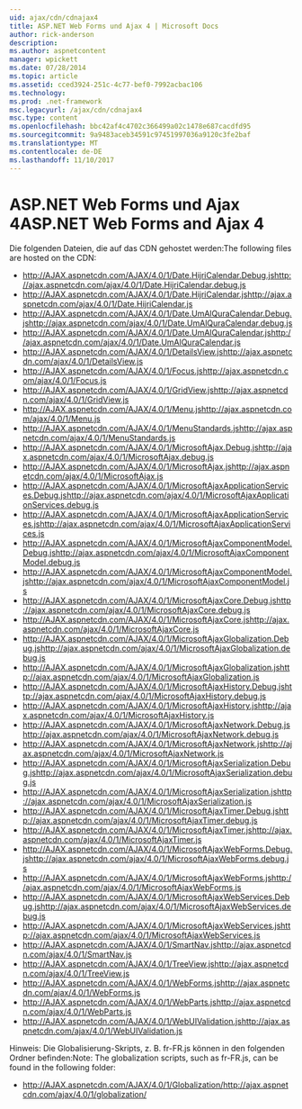 ```yaml
---
uid: ajax/cdn/cdnajax4
title: ASP.NET Web Forms und Ajax 4 | Microsoft Docs
author: rick-anderson
description: 
ms.author: aspnetcontent
manager: wpickett
ms.date: 07/28/2014
ms.topic: article
ms.assetid: cced3924-251c-4c77-bef0-7992acbac106
ms.technology: 
ms.prod: .net-framework
msc.legacyurl: /ajax/cdn/cdnajax4
msc.type: content
ms.openlocfilehash: bbc42af4c4702c366499a02c1478e687cacdfd95
ms.sourcegitcommit: 9a9483aceb34591c97451997036a9120c3fe2baf
ms.translationtype: MT
ms.contentlocale: de-DE
ms.lasthandoff: 11/10/2017
---
```

<a name="aspnet-web-forms-and-ajax-4"></a><span data-ttu-id="ebba7-102">ASP.NET Web Forms und Ajax 4</span><span class="sxs-lookup"><span data-stu-id="ebba7-102">ASP.NET Web Forms and Ajax 4</span></span>
====================
<span data-ttu-id="ebba7-103">Die folgenden Dateien, die auf das CDN gehostet werden:</span><span class="sxs-lookup"><span data-stu-id="ebba7-103">The following files are hosted on the CDN:</span></span>

- <span data-ttu-id="ebba7-104">http://AJAX.aspnetcdn.com/AJAX/4.0/1/Date.HijriCalendar.Debug.js</span><span class="sxs-lookup"><span data-stu-id="ebba7-104">http://ajax.aspnetcdn.com/ajax/4.0/1/Date.HijriCalendar.debug.js</span></span>
- <span data-ttu-id="ebba7-105">http://AJAX.aspnetcdn.com/AJAX/4.0/1/Date.HijriCalendar.js</span><span class="sxs-lookup"><span data-stu-id="ebba7-105">http://ajax.aspnetcdn.com/ajax/4.0/1/Date.HijriCalendar.js</span></span>
- <span data-ttu-id="ebba7-106">http://AJAX.aspnetcdn.com/AJAX/4.0/1/Date.UmAlQuraCalendar.Debug.js</span><span class="sxs-lookup"><span data-stu-id="ebba7-106">http://ajax.aspnetcdn.com/ajax/4.0/1/Date.UmAlQuraCalendar.debug.js</span></span>
- <span data-ttu-id="ebba7-107">http://AJAX.aspnetcdn.com/AJAX/4.0/1/Date.UmAlQuraCalendar.js</span><span class="sxs-lookup"><span data-stu-id="ebba7-107">http://ajax.aspnetcdn.com/ajax/4.0/1/Date.UmAlQuraCalendar.js</span></span>
- <span data-ttu-id="ebba7-108">http://AJAX.aspnetcdn.com/AJAX/4.0/1/DetailsView.js</span><span class="sxs-lookup"><span data-stu-id="ebba7-108">http://ajax.aspnetcdn.com/ajax/4.0/1/DetailsView.js</span></span>
- <span data-ttu-id="ebba7-109">http://AJAX.aspnetcdn.com/AJAX/4.0/1/Focus.js</span><span class="sxs-lookup"><span data-stu-id="ebba7-109">http://ajax.aspnetcdn.com/ajax/4.0/1/Focus.js</span></span>
- <span data-ttu-id="ebba7-110">http://AJAX.aspnetcdn.com/AJAX/4.0/1/GridView.js</span><span class="sxs-lookup"><span data-stu-id="ebba7-110">http://ajax.aspnetcdn.com/ajax/4.0/1/GridView.js</span></span>
- <span data-ttu-id="ebba7-111">http://AJAX.aspnetcdn.com/AJAX/4.0/1/Menu.js</span><span class="sxs-lookup"><span data-stu-id="ebba7-111">http://ajax.aspnetcdn.com/ajax/4.0/1/Menu.js</span></span>
- <span data-ttu-id="ebba7-112">http://AJAX.aspnetcdn.com/AJAX/4.0/1/MenuStandards.js</span><span class="sxs-lookup"><span data-stu-id="ebba7-112">http://ajax.aspnetcdn.com/ajax/4.0/1/MenuStandards.js</span></span>
- <span data-ttu-id="ebba7-113">http://AJAX.aspnetcdn.com/AJAX/4.0/1/MicrosoftAjax.Debug.js</span><span class="sxs-lookup"><span data-stu-id="ebba7-113">http://ajax.aspnetcdn.com/ajax/4.0/1/MicrosoftAjax.debug.js</span></span>
- <span data-ttu-id="ebba7-114">http://AJAX.aspnetcdn.com/AJAX/4.0/1/MicrosoftAjax.js</span><span class="sxs-lookup"><span data-stu-id="ebba7-114">http://ajax.aspnetcdn.com/ajax/4.0/1/MicrosoftAjax.js</span></span>
- <span data-ttu-id="ebba7-115">http://AJAX.aspnetcdn.com/AJAX/4.0/1/MicrosoftAjaxApplicationServices.Debug.js</span><span class="sxs-lookup"><span data-stu-id="ebba7-115">http://ajax.aspnetcdn.com/ajax/4.0/1/MicrosoftAjaxApplicationServices.debug.js</span></span>
- <span data-ttu-id="ebba7-116">http://AJAX.aspnetcdn.com/AJAX/4.0/1/MicrosoftAjaxApplicationServices.js</span><span class="sxs-lookup"><span data-stu-id="ebba7-116">http://ajax.aspnetcdn.com/ajax/4.0/1/MicrosoftAjaxApplicationServices.js</span></span>
- <span data-ttu-id="ebba7-117">http://AJAX.aspnetcdn.com/AJAX/4.0/1/MicrosoftAjaxComponentModel.Debug.js</span><span class="sxs-lookup"><span data-stu-id="ebba7-117">http://ajax.aspnetcdn.com/ajax/4.0/1/MicrosoftAjaxComponentModel.debug.js</span></span>
- <span data-ttu-id="ebba7-118">http://AJAX.aspnetcdn.com/AJAX/4.0/1/MicrosoftAjaxComponentModel.js</span><span class="sxs-lookup"><span data-stu-id="ebba7-118">http://ajax.aspnetcdn.com/ajax/4.0/1/MicrosoftAjaxComponentModel.js</span></span>
- <span data-ttu-id="ebba7-119">http://AJAX.aspnetcdn.com/AJAX/4.0/1/MicrosoftAjaxCore.Debug.js</span><span class="sxs-lookup"><span data-stu-id="ebba7-119">http://ajax.aspnetcdn.com/ajax/4.0/1/MicrosoftAjaxCore.debug.js</span></span>
- <span data-ttu-id="ebba7-120">http://AJAX.aspnetcdn.com/AJAX/4.0/1/MicrosoftAjaxCore.js</span><span class="sxs-lookup"><span data-stu-id="ebba7-120">http://ajax.aspnetcdn.com/ajax/4.0/1/MicrosoftAjaxCore.js</span></span>
- <span data-ttu-id="ebba7-121">http://AJAX.aspnetcdn.com/AJAX/4.0/1/MicrosoftAjaxGlobalization.Debug.js</span><span class="sxs-lookup"><span data-stu-id="ebba7-121">http://ajax.aspnetcdn.com/ajax/4.0/1/MicrosoftAjaxGlobalization.debug.js</span></span>
- <span data-ttu-id="ebba7-122">http://AJAX.aspnetcdn.com/AJAX/4.0/1/MicrosoftAjaxGlobalization.js</span><span class="sxs-lookup"><span data-stu-id="ebba7-122">http://ajax.aspnetcdn.com/ajax/4.0/1/MicrosoftAjaxGlobalization.js</span></span>
- <span data-ttu-id="ebba7-123">http://AJAX.aspnetcdn.com/AJAX/4.0/1/MicrosoftAjaxHistory.Debug.js</span><span class="sxs-lookup"><span data-stu-id="ebba7-123">http://ajax.aspnetcdn.com/ajax/4.0/1/MicrosoftAjaxHistory.debug.js</span></span>
- <span data-ttu-id="ebba7-124">http://AJAX.aspnetcdn.com/AJAX/4.0/1/MicrosoftAjaxHistory.js</span><span class="sxs-lookup"><span data-stu-id="ebba7-124">http://ajax.aspnetcdn.com/ajax/4.0/1/MicrosoftAjaxHistory.js</span></span>
- <span data-ttu-id="ebba7-125">http://AJAX.aspnetcdn.com/AJAX/4.0/1/MicrosoftAjaxNetwork.Debug.js</span><span class="sxs-lookup"><span data-stu-id="ebba7-125">http://ajax.aspnetcdn.com/ajax/4.0/1/MicrosoftAjaxNetwork.debug.js</span></span>
- <span data-ttu-id="ebba7-126">http://AJAX.aspnetcdn.com/AJAX/4.0/1/MicrosoftAjaxNetwork.js</span><span class="sxs-lookup"><span data-stu-id="ebba7-126">http://ajax.aspnetcdn.com/ajax/4.0/1/MicrosoftAjaxNetwork.js</span></span>
- <span data-ttu-id="ebba7-127">http://AJAX.aspnetcdn.com/AJAX/4.0/1/MicrosoftAjaxSerialization.Debug.js</span><span class="sxs-lookup"><span data-stu-id="ebba7-127">http://ajax.aspnetcdn.com/ajax/4.0/1/MicrosoftAjaxSerialization.debug.js</span></span>
- <span data-ttu-id="ebba7-128">http://AJAX.aspnetcdn.com/AJAX/4.0/1/MicrosoftAjaxSerialization.js</span><span class="sxs-lookup"><span data-stu-id="ebba7-128">http://ajax.aspnetcdn.com/ajax/4.0/1/MicrosoftAjaxSerialization.js</span></span>
- <span data-ttu-id="ebba7-129">http://AJAX.aspnetcdn.com/AJAX/4.0/1/MicrosoftAjaxTimer.Debug.js</span><span class="sxs-lookup"><span data-stu-id="ebba7-129">http://ajax.aspnetcdn.com/ajax/4.0/1/MicrosoftAjaxTimer.debug.js</span></span>
- <span data-ttu-id="ebba7-130">http://AJAX.aspnetcdn.com/AJAX/4.0/1/MicrosoftAjaxTimer.js</span><span class="sxs-lookup"><span data-stu-id="ebba7-130">http://ajax.aspnetcdn.com/ajax/4.0/1/MicrosoftAjaxTimer.js</span></span>
- <span data-ttu-id="ebba7-131">http://AJAX.aspnetcdn.com/AJAX/4.0/1/MicrosoftAjaxWebForms.Debug.js</span><span class="sxs-lookup"><span data-stu-id="ebba7-131">http://ajax.aspnetcdn.com/ajax/4.0/1/MicrosoftAjaxWebForms.debug.js</span></span>
- <span data-ttu-id="ebba7-132">http://AJAX.aspnetcdn.com/AJAX/4.0/1/MicrosoftAjaxWebForms.js</span><span class="sxs-lookup"><span data-stu-id="ebba7-132">http://ajax.aspnetcdn.com/ajax/4.0/1/MicrosoftAjaxWebForms.js</span></span>
- <span data-ttu-id="ebba7-133">http://AJAX.aspnetcdn.com/AJAX/4.0/1/MicrosoftAjaxWebServices.Debug.js</span><span class="sxs-lookup"><span data-stu-id="ebba7-133">http://ajax.aspnetcdn.com/ajax/4.0/1/MicrosoftAjaxWebServices.debug.js</span></span>
- <span data-ttu-id="ebba7-134">http://AJAX.aspnetcdn.com/AJAX/4.0/1/MicrosoftAjaxWebServices.js</span><span class="sxs-lookup"><span data-stu-id="ebba7-134">http://ajax.aspnetcdn.com/ajax/4.0/1/MicrosoftAjaxWebServices.js</span></span>
- <span data-ttu-id="ebba7-135">http://AJAX.aspnetcdn.com/AJAX/4.0/1/SmartNav.js</span><span class="sxs-lookup"><span data-stu-id="ebba7-135">http://ajax.aspnetcdn.com/ajax/4.0/1/SmartNav.js</span></span>
- <span data-ttu-id="ebba7-136">http://AJAX.aspnetcdn.com/AJAX/4.0/1/TreeView.js</span><span class="sxs-lookup"><span data-stu-id="ebba7-136">http://ajax.aspnetcdn.com/ajax/4.0/1/TreeView.js</span></span>
- <span data-ttu-id="ebba7-137">http://AJAX.aspnetcdn.com/AJAX/4.0/1/WebForms.js</span><span class="sxs-lookup"><span data-stu-id="ebba7-137">http://ajax.aspnetcdn.com/ajax/4.0/1/WebForms.js</span></span>
- <span data-ttu-id="ebba7-138">http://AJAX.aspnetcdn.com/AJAX/4.0/1/WebParts.js</span><span class="sxs-lookup"><span data-stu-id="ebba7-138">http://ajax.aspnetcdn.com/ajax/4.0/1/WebParts.js</span></span>
- <span data-ttu-id="ebba7-139">http://AJAX.aspnetcdn.com/AJAX/4.0/1/WebUIValidation.js</span><span class="sxs-lookup"><span data-stu-id="ebba7-139">http://ajax.aspnetcdn.com/ajax/4.0/1/WebUIValidation.js</span></span>

<span data-ttu-id="ebba7-140">Hinweis: Die Globalisierung-Skripts, z. B. fr-FR.js können in den folgenden Ordner befinden:</span><span class="sxs-lookup"><span data-stu-id="ebba7-140">Note: The globalization scripts, such as fr-FR.js, can be found in the following folder:</span></span>

- <span data-ttu-id="ebba7-141">http://AJAX.aspnetcdn.com/AJAX/4.0/1/Globalization/</span><span class="sxs-lookup"><span data-stu-id="ebba7-141">http://ajax.aspnetcdn.com/ajax/4.0/1/globalization/</span></span>
